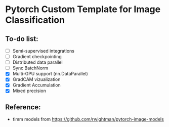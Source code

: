 # Pytorch Custom Template for Image Classification

## To-do list:
- [ ] Semi-supervised integrations
- [ ] Gradient checkpointing
- [ ] Distributed data parallel
- [ ] Sync BatchNorm
- [x] Multi-GPU support (nn.DataParallel)
- [x] GradCAM vizualization
- [x] Gradient Accumulation
- [x] Mixed precision

## Reference:
- timm models from https://github.com/rwightman/pytorch-image-models
